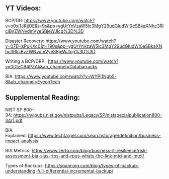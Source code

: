 ## YT Videos:

BCP/DR: https://www.youtube.com/watch?v=o0xj1JKjjOE&t=9s&pp=ygUrYnVzaW5lc3MgY29udGludWl0eSBkaXNhc3RlciByZWNvdmVyeSBjeWJlcg%3D%3D

Disaster Recovery: https://www.youtube.com/watch?v=07EHsPuKXc0&t=190s&pp=ygUrYnVzaW5lc3MgY29udGludWl0eSBkaXNhc3RlciByZWNvdmVyeSBjeWJlcg%3D%3D

Writing a BCP/DRP:  https://www.youtube.com/watch?v=0DtzC94PZAk&ab_channel=Databarracks

BIA: https://www.youtube.com/watch?v=WYPl1Ngb5-8&ab_channel=EyeonTech


## Supplemental Reading:

NIST SP 800-34: https://nvlpubs.nist.gov/nistpubs/Legacy/SP/nistspecialpublication800-34r1.pdf

BIA Explained: https://www.techtarget.com/searchstorage/definition/business-impact-analysis

BIA Metrics: https://www.zerto.com/blog/business-it-resilience/risk-assessment-bia-slas-rtos-and-rpos-whats-the-link-mtd-and-mtdl/

Types of Backups: https://spanning.com/blog/types-of-backup-understanding-full-differential-incremental-backup/
